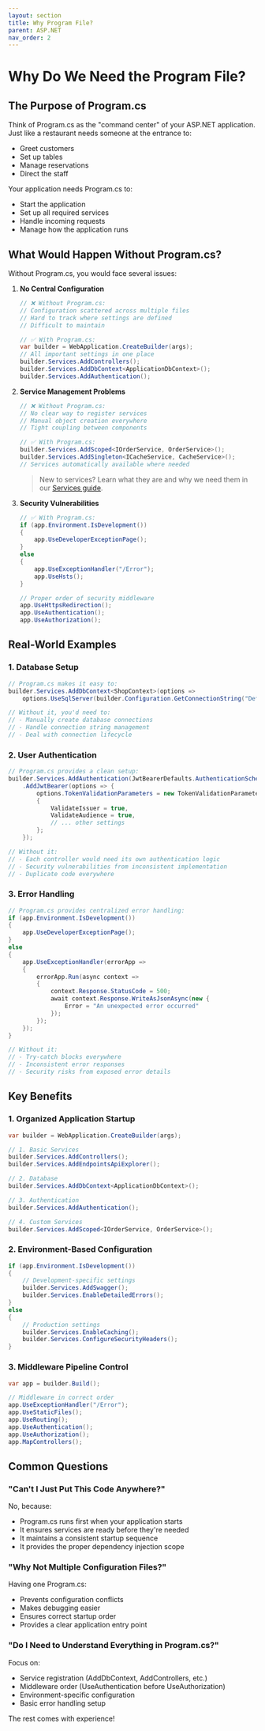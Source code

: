```yaml
---
layout: section
title: Why Program File?
parent: ASP.NET
nav_order: 2
---
```


# Why Do We Need the Program File?

## The Purpose of Program.cs

Think of Program.cs as the "command center" of your ASP.NET application. Just like a restaurant needs someone at the entrance to:
- Greet customers
- Set up tables
- Manage reservations
- Direct the staff

Your application needs Program.cs to:
- Start the application
- Set up all required services
- Handle incoming requests
- Manage how the application runs

## What Would Happen Without Program.cs?

Without Program.cs, you would face several issues:

1. **No Central Configuration**
   ```csharp
   // ❌ Without Program.cs:
   // Configuration scattered across multiple files
   // Hard to track where settings are defined
   // Difficult to maintain

   // ✅ With Program.cs:
   var builder = WebApplication.CreateBuilder(args);
   // All important settings in one place
   builder.Services.AddControllers();
   builder.Services.AddDbContext<ApplicationDbContext>();
   builder.Services.AddAuthentication();
   ```

2. **Service Management Problems**
   ```csharp
   // ❌ Without Program.cs:
   // No clear way to register services
   // Manual object creation everywhere
   // Tight coupling between components

   // ✅ With Program.cs:
   builder.Services.AddScoped<IOrderService, OrderService>();
   builder.Services.AddSingleton<ICacheService, CacheService>();
   // Services automatically available where needed
   ```
   > New to services? Learn what they are and why we need them in our [Services guide](services).

3. **Security Vulnerabilities**
   ```csharp
   // ✅ With Program.cs:
   if (app.Environment.IsDevelopment())
   {
       app.UseDeveloperExceptionPage();
   }
   else
   {
       app.UseExceptionHandler("/Error");
       app.UseHsts();
   }
   
   // Proper order of security middleware
   app.UseHttpsRedirection();
   app.UseAuthentication();
   app.UseAuthorization();
   ```

## Real-World Examples

### 1. Database Setup
```csharp
// Program.cs makes it easy to:
builder.Services.AddDbContext<ShopContext>(options =>
    options.UseSqlServer(builder.Configuration.GetConnectionString("DefaultConnection")));

// Without it, you'd need to:
// - Manually create database connections
// - Handle connection string management
// - Deal with connection lifecycle
```

### 2. User Authentication
```csharp
// Program.cs provides a clean setup:
builder.Services.AddAuthentication(JwtBearerDefaults.AuthenticationScheme)
    .AddJwtBearer(options => {
        options.TokenValidationParameters = new TokenValidationParameters
        {
            ValidateIssuer = true,
            ValidateAudience = true,
            // ... other settings
        };
    });

// Without it:
// - Each controller would need its own authentication logic
// - Security vulnerabilities from inconsistent implementation
// - Duplicate code everywhere
```

### 3. Error Handling
```csharp
// Program.cs provides centralized error handling:
if (app.Environment.IsDevelopment())
{
    app.UseDeveloperExceptionPage();
}
else
{
    app.UseExceptionHandler(errorApp =>
    {
        errorApp.Run(async context =>
        {
            context.Response.StatusCode = 500;
            await context.Response.WriteAsJsonAsync(new { 
                Error = "An unexpected error occurred" 
            });
        });
    });
}

// Without it:
// - Try-catch blocks everywhere
// - Inconsistent error responses
// - Security risks from exposed error details
```

## Key Benefits

### 1. Organized Application Startup
```csharp
var builder = WebApplication.CreateBuilder(args);

// 1. Basic Services
builder.Services.AddControllers();
builder.Services.AddEndpointsApiExplorer();

// 2. Database
builder.Services.AddDbContext<ApplicationDbContext>();

// 3. Authentication
builder.Services.AddAuthentication();

// 4. Custom Services
builder.Services.AddScoped<IOrderService, OrderService>();
```

### 2. Environment-Based Configuration
```csharp
if (app.Environment.IsDevelopment())
{
    // Development-specific settings
    builder.Services.AddSwagger();
    builder.Services.EnableDetailedErrors();
}
else
{
    // Production settings
    builder.Services.EnableCaching();
    builder.Services.ConfigureSecurityHeaders();
}
```

### 3. Middleware Pipeline Control
```csharp
var app = builder.Build();

// Middleware in correct order
app.UseExceptionHandler("/Error");
app.UseStaticFiles();
app.UseRouting();
app.UseAuthentication();
app.UseAuthorization();
app.MapControllers();
```

## Common Questions

### "Can't I Just Put This Code Anywhere?"
No, because:
- Program.cs runs first when your application starts
- It ensures services are ready before they're needed
- It maintains a consistent startup sequence
- It provides the proper dependency injection scope

### "Why Not Multiple Configuration Files?"
Having one Program.cs:
- Prevents configuration conflicts
- Makes debugging easier
- Ensures correct startup order
- Provides a clear application entry point

### "Do I Need to Understand Everything in Program.cs?"
Focus on:
- Service registration (AddDbContext, AddControllers, etc.)
- Middleware order (UseAuthentication before UseAuthorization)
- Environment-specific configuration
- Basic error handling setup

The rest comes with experience!
